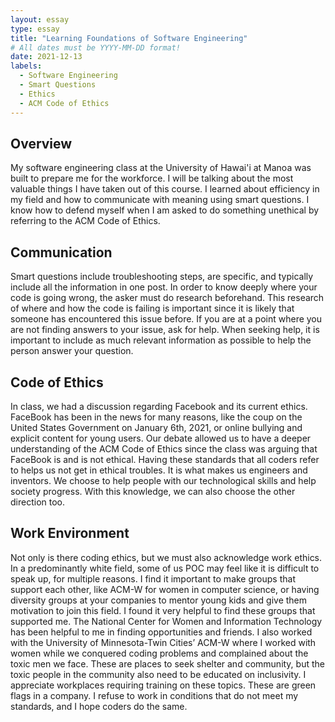 ```yaml
---
layout: essay
type: essay
title: "Learning Foundations of Software Engineering"
# All dates must be YYYY-MM-DD format!
date: 2021-12-13
labels:
  - Software Engineering
  - Smart Questions
  - Ethics
  - ACM Code of Ethics
---
```


## Overview
My software engineering class at the University of Hawai'i at Manoa was built to prepare me for the workforce. I will be talking about the most valuable things I have taken out of this course. I learned about efficiency in my field and how to communicate with meaning using smart questions. I know how to defend myself when I am asked to do something unethical by referring to the ACM Code of Ethics.
## Communication
Smart questions include troubleshooting steps, are specific, and typically include all the information in one post. In order to know deeply where your code is going wrong, the asker must do research beforehand. This research of where and how the code is failing is important since it is likely that someone has encountered this issue before. If you are at a point where you are not finding answers to your issue, ask for help. When seeking help, it is important to include as much relevant information as possible to help the person answer your question.
## Code of Ethics
In class, we had a discussion regarding Facebook and its current ethics. FaceBook has been in the news for many reasons, like the coup on the United States Government on January 6th, 2021, or online bullying and explicit content for young users. Our debate allowed us to have a deeper understanding of the ACM Code of Ethics since the class was arguing that FaceBook is and is not ethical. Having these standards that all coders refer to helps us not get in ethical troubles. It is what makes us engineers and inventors. We choose to help people with our technological skills and help society progress. With this knowledge, we can also choose the other direction too.
## Work Environment
Not only is there coding ethics, but we must also acknowledge work ethics. In a predominantly white field, some of us POC may feel like it is difficult to speak up, for multiple reasons. I find it important to make groups that support each other, like ACM-W for women in computer science, or having diversity groups at your companies to mentor young kids and give them motivation to join this field. I found it very helpful to find these groups that supported me. The National Center for Women and Information Technology has been helpful to me in finding opportunities and friends. I also worked with the University of Minnesota-Twin Cities’ ACM-W where I worked with women while we conquered coding problems and complained about the toxic men we face. These are places to seek shelter and community, but the toxic people in the community also need to be educated on inclusivity. I appreciate workplaces requiring training on these topics. These are green flags in a company. I refuse to work in conditions that do not meet my standards, and I hope coders do the same.
